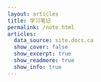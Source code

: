 ```yaml
---
layout: articles
title: 学习笔记
permalink: /note.html
articles:
  data_source: site.docs.ca
  show_cover: false
  show_excerpt: true
  show_readmore: true
  show_info: true
---
```


<!-- <h1>最新笔记</h1>

<ul>
    {% for post in site.posts %}
    <li>
        <h2><a href="{{ post.url }}">{{ post.title }}</a></h2>
        {{ post.excerpt }}
    </li>
    {% endfor %}
</ul> -->
